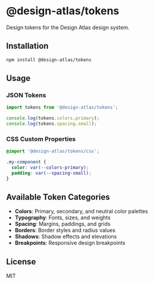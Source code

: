 # @design-atlas/tokens

Design tokens for the Design Atlas design system.

## Installation

```bash
npm install @design-atlas/tokens
```

## Usage

### JSON Tokens

```javascript
import tokens from '@design-atlas/tokens';

console.log(tokens.colors.primary);
console.log(tokens.spacing.small);
```

### CSS Custom Properties

```css
@import '@design-atlas/tokens/css';

.my-component {
  color: var(--colors-primary);
  padding: var(--spacing-small);
}
```

## Available Token Categories

- **Colors**: Primary, secondary, and neutral color palettes
- **Typography**: Fonts, sizes, and weights
- **Spacing**: Margins, paddings, and grids
- **Borders**: Border styles and radius values
- **Shadows**: Shadow effects and elevations
- **Breakpoints**: Responsive design breakpoints

## License

MIT
